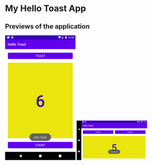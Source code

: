 # My Hello Toast App


## Previews of the application

<img title="" src="https://github.com/abhishek123-bit/CDN/blob/main/HelloToastApp/01.png?raw=true" alt="" width="231">
<img title="" src="https://github.com/abhishek123-bit/CDN/blob/main/HelloToastApp/02.png?raw=true" alt="" width="231">